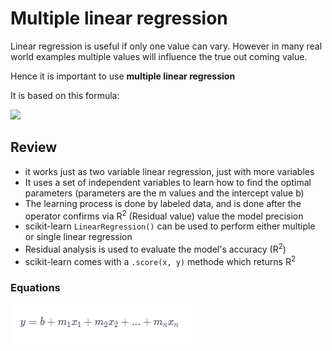 # Multiple linear regression

Linear regression is useful if only one value can vary.
However in many real world examples multiple values will influence the true out coming value.

Hence it is important to use <strong>multiple linear regression</strong>

It is based on this formula:

<img src="https://miro.medium.com/max/818/1*UG5Tb19HVj__78ifl37P3g.png">


## Review


- it works just as two variable linear regression, just with more variables
- It uses a set of independent variables to learn how to find the optimal parameters (parameters are the m values and the intercept value b)
- The learning process is done by labeled data, and is done after the operator confirms via R<sup>2</sup> (Residual value) value the model precision
- scikit-learn `LinearRegression()` can be used to perform either multiple or single linear regression
- Residual analysis is used to evaluate the model's accuracy (R<sup>2</sup>)
- scikit-learn comes with a `.score(x, y)` methode which returns R<sup>2</sup> 

### Equations

<img src="../pictures/multiple-linear-regression-eq.PNG">